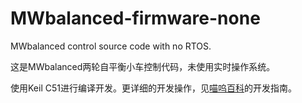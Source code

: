 # MWbalanced-firmware-none

MWbalanced control source code with no RTOS.

这是MWbalanced两轮自平衡小车控制代码，未使用实时操作系统。

使用Keil C51进行编译开发。更详细的开发操作，见[喵呜百科](http://miaowlabs.com/wiki-MWbalanced.html)的开发指南。


